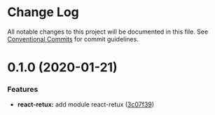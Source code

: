 # Change Log

All notable changes to this project will be documented in this file.
See [Conventional Commits](https://conventionalcommits.org) for commit guidelines.

# 0.1.0 (2020-01-21)


### Features

* **react-retux:** add module react-retux ([3c07f39](https://github.com/crimx/retux/commit/3c07f39d292e430e2f2bec67b9b1974e3580ad3f))
